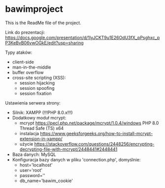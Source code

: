 # bawimproject

This is the ReadMe file of the project.

Link do prezentacji:
https://docs.google.com/presentation/d/1lyJCKT9u1E26OdU3fX_pPsghxc_pP3KeBvB06vwOGkE/edit?usp=sharing


Typy ataków:
- client-side
- man-in-the-middle
- buffer overflow
- cross-site scripting (XSS):
  - session hijacking
  - session spoofing
  - session fixation
  
  
  
  
Ustawienia serwera strony:
- Silnik: XAMPP (!!!PHP 8.0.x!!!)
- Dodatkowy moduł mcrypt:
  - mcrypt https://pecl.php.net/package/mcrypt/1.0.4/windows PHP 8.0 Thread Safe (TS) x64
  - instalacja https://www.geeksforgeeks.org/how-to-install-mcrypt-extension-in-xampp/
  - użycie https://stackoverflow.com/questions/2448256/encrypting-decrypting-file-with-mcrypt/2448441#2448441
- Baza danych: MySQL
- Konfiguracja bazy danych w pliku 'connection.php', domyślnie:
  - host='localhost'
  - user='root'
  - password=''
  - db_name='bawim_cookie'
